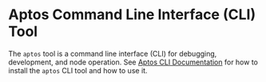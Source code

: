 # Aptos Command Line Interface (CLI) Tool

The `aptos` tool is a command line interface (CLI) for debugging, development, and node operation.
See [Aptos CLI Documentation](https://aptos.dev/cli-tools/aptos-cli-tool/aptos-cli-index) for how to install the `aptos` CLI tool and how to use it.
